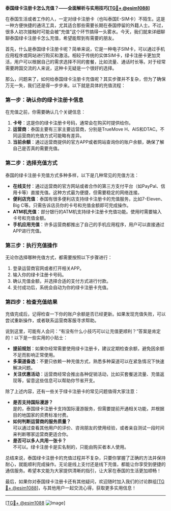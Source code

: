 **泰国绿卡注册卡怎么充值？——全面解析与实用技巧[[TG💪+ @esim1088](https://t.me/s/esim1088)]**

在泰国生活或者工作的人，一定对绿卡注册卡（也叫泰国E-SIM卡）不陌生。这是一种方便快捷的通讯工具，尤其适合那些需要长期在泰国停留的外籍人士。不过，很多人初次接触时可能会被“充值”这个环节搞得一头雾水。今天，我们就来详细聊聊泰国绿卡注册卡怎么充值，希望能帮到有需要的朋友。

首先，什么是泰国绿卡注册卡呢？简单来说，它是一种电子SIM卡，可以通过手机应用程序或网站进行购买和激活。相较于传统的实体SIM卡，绿卡注册卡更加灵活，用户可以根据自己的需求选择不同的套餐，比如流量、通话时长等。对于经常需要跨国交流的人来说，这种卡无疑是一个很好的选择。

那么，问题来了，如何给泰国绿卡注册卡充值呢？其实步骤并不复杂，但为了确保万无一失，我们还是得一步步来。以下就是具体的充值流程：

### **第一步：确认你的绿卡注册卡信息**
在充值之前，你需要确认几个关键信息：
1. **卡号**：这是你的绿卡注册卡号码，通常会在购买时提供给你。
2. **运营商**：泰国主要有三家主要运营商，分别是TrueMove H、AIS和DTAC。不同运营商的充值方式可能略有差异。
3. **当前余额**：通过运营商提供的官方APP或者网站查询你的账户余额，确保了解自己是否真的需要充值。

### **第二步：选择充值方式**
泰国的绿卡注册卡充值方式多种多样，以下是几种常见的充值方法：
- **在线支付**：通过运营商的官方网站或者合作的第三方支付平台（如PayPal、信用卡等）直接充值。这种方式最为便捷，但需要稳定的网络连接。
- **便利店充值**：泰国有很多便利店支持绿卡注册卡的充值服务，比如7-Eleven、Big C等。只需告诉店员你的卡号和充值金额即可完成操作。
- **ATM机充值**：部分银行的ATM机支持绿卡注册卡充值功能。使用时需要输入卡号和充值金额。
- **手机应用充值**：许多运营商都推出了自己的手机应用程序，用户可以直接通过APP进行充值。

### **第三步：执行充值操作**
无论你选择哪种充值方式，都需要按照以下步骤进行：
1. 登录运营商官网或者打开相关APP。
2. 输入你的绿卡注册卡号码。
3. 确认充值金额，并选择合适的支付方式进行付款。
4. 支付成功后，系统会自动为你的绿卡注册卡充值。

### **第四步：检查充值结果**
充值完成后，记得检查一下你的账户余额是否已经更新。如果发现充值失败，可以尝试重新操作，或者联系运营商客服寻求帮助。

说到这里，可能有人会问：“有没有什么小技巧可以让充值更顺利？”答案是肯定的！以下是一些实用的小贴士：
- **提前规划**：如果你经常需要使用绿卡注册卡，建议定期检查余额，避免因余额不足而影响正常使用。
- **多渠道备选**：不要只依赖一种充值方式，熟悉多种渠道可以在紧急情况下快速解决问题。
- **关注优惠活动**：运营商经常会推出各种促销活动，比如买套餐送流量、充值返现等，留意这些信息可以帮助你节省开支。

除了上述内容，还有一些关于绿卡注册卡的常见问题值得大家注意：
- **是否支持国际漫游？**  
  是的，泰国绿卡注册卡支持国际漫游服务，但需要提前开通相关功能，并根据目的地国家的资费标准付费。
- **如何判断运营商的服务质量？**  
  可以通过查看其他用户的评价、咨询朋友的使用经验，或者亲自测试一段时间来判断哪家运营商更适合你。
- **是否可以多人共用一张卡？**  
  不可以。绿卡注册卡是实名制的，只能由购买者本人使用。

总结来说，泰国绿卡注册卡的充值过程并不复杂，只要你掌握了正确的方法并保持耐心，就能顺利完成操作。无论是线上支付还是线下充值，都能让你享受到便捷的通信服务。希望本文能为大家提供清晰的指引，让大家在泰国的生活更加顺畅！

最后，如果你对泰国绿卡注册卡还有其他疑问，欢迎随时加入我们的讨论群组[[TG💪+ @esim1088](https://t.me/s/esim1088)]，与其他用户一起交流心得，获取更多实用信息！

---

[[TG💪+ @esim1088](https://t.me/s/esim1088) ![Image](https://i.postimg.cc/4NQfJmqS/Snipaste-2025-05-13-00-14-12.png)]
